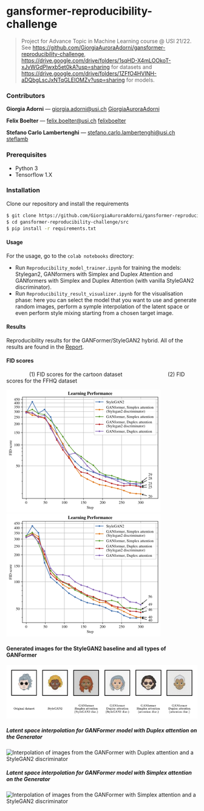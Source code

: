 # gansformer-reproducibility-challenge

> Project for Advance Topic in Machine Learning course @ USI 21/22.  
> See https://github.com/GiorgiaAuroraAdorni/gansformer-reproducibility-challenge, https://drive.google.com/drive/folders/1sqHD-X4mLOOkoT-xJvWGdPlwxb5et0kA?usp=sharing for datasets and https://drive.google.com/drive/folders/1ZFfO4HVINH-aDQbgLscJxNTqGLEIOMZv?usp=sharing for models.

### Contributors

**Giorgia Adorni** — giorgia.adorni@usi.ch [GiorgiaAuroraAdorni](https://github.com/GiorgiaAuroraAdorni)

**Felix Boelter** — felix.boelter@usi.ch [felixboelter](https://github.com/felixboelter)

**Stefano Carlo Lambertenghi** — stefano.carlo.lambertenghi@usi.ch [steflamb](https://github.com/steflamb)

### Prerequisites

- Python 3
- Tensorflow 1.X

### Installation

Clone our repository and install the requirements

```sh
$ git clone https://github.com/GiorgiaAuroraAdorni/gansformer-reproducibility-challenge
$ cd gansformer-reproducibility-challenge/src
$ pip install -r requirements.txt
```

#### Usage

For the usage, go to the `colab notebooks` directory: 
- Run `Reproducibility_model_trainer.ipynb` for training the models: Stylegan2, GANformers with Simplex and Duplex Attention and GANformers with Simplex and Duplex Attention (with vanilla StyleGAN2 discriminator).  
- Run `Reproducibility_result_visualizer.ipynb` for the visualisation phase: here you can select the model that you want to use and generate random images, perform a symple interpolation of the latent space or even perform style mixing starting from a chosen target image.

#### Results
Reproducibility results for the GANFormer/StyleGAN2 hybrid. All of the results are found in the [Report](https://github.com/felixboelter/gansformer-reproducibility-challenge/blob/main/report/main.pdf).
#### FID scores
&emsp;&emsp;&emsp;&emsp;
(1) FID scores for the cartoon dataset
&emsp;&emsp;&emsp;&emsp;&emsp;&emsp;&emsp;&emsp; 
(2) FID scores for the FFHQ dataset

![FID Score cartoon dataset](https://github.com/felixboelter/gansformer-reproducibility-challenge/blob/main/report/images/FIDscore-cartoonset.png) ![FID Score FFHQ dataset](https://github.com/felixboelter/gansformer-reproducibility-challenge/blob/main/report/images/FIDscore-ffhq.png)
#### Generated images for the StyleGAN2 baseline and all types of GANFormer
![Generated images for the StyleGAN2 baseline and all types of GANFormer](https://github.com/felixboelter/gansformer-reproducibility-challenge/blob/main/report/images/imgAll.png)

##### Latent space interpolation for GANFormer model with Duplex attention on the Generator
![Interpolation of images from the GANFormer with Duplex attention and a StyleGAN2 discriminator](https://github.com/felixboelter/gansformer-reproducibility-challenge/blob/main/report/images/interpolation_GANFormer_Duplex_D_Stylegan2_300kimg.png)

##### Latent space interpolation for GANFormer model with Simplex attention on the Generator
![Interpolation of images from the GANFormer with Simplex attention and a StyleGAN2 discriminator](https://github.com/felixboelter/gansformer-reproducibility-challenge/blob/main/report/images/interpolation_GANFormer_Simplex_D_Stylegan2_300kimg.png)
